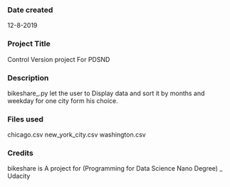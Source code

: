 ### Date created
12-8-2019

### Project Title
Control Version project For PDSND

### Description
bikeshare_.py let the user to Display data and sort it
by months and weekday for one city form his choice.

### Files used
chicago.csv
new_york_city.csv
washington.csv

### Credits
bikeshare is A project for (Programming for Data Science Nano Degree) _ Udacity
